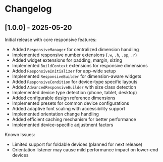 # Changelog

## [1.0.0] - 2025-05-20

Initial release with core responsive features:

- Added `ResponsiveManager` for centralized dimension handling
- Implemented responsive number extensions (`.w`, `.h`, `.sp`, `.r`)
- Added widget extensions for padding, margin, sizing
- Implemented `BuildContext` extensions for responsive dimensions
- Added `ResponsiveInitializer` for app-wide setup
- Implemented `ResponsiveBuilder` for dimension-aware widgets
- Added `ResponsiveCondition` for device-type specific layouts
- Added `AdvancedResponsiveBuilder` with size class detection
- Implemented device type detection (phone, tablet, desktop)
- Added configurable design reference dimensions
- Implemented presets for common device configurations
- Added adaptive font scaling with accessibility support
- Implemented orientation change handling
- Added efficient caching mechanism for better performance
- Implemented device-specific adjustment factors

Known Issues:

- Limited support for foldable devices (planned for next release)
- Orientation listener may cause mild performance impact on lower-end devices
